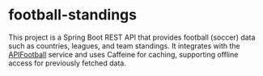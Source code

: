 # football-standings
This project is a Spring Boot REST API that provides football (soccer) data such as countries, leagues, and team standings. It integrates with the [APIFootball](https://apifootball.com/documentation/) service and uses Caffeine for caching, supporting offline access for previously fetched data.
